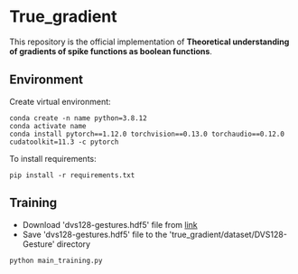 # True_gradient
This repository is the official implementation of **Theoretical understanding of gradients of spike functions as boolean functions**.

## Environment
Create virtual environment:
```setup
conda create -n name python=3.8.12
conda activate name
conda install pytorch==1.12.0 torchvision==0.13.0 torchaudio==0.12.0 cudatoolkit=11.3 -c pytorch
```
To install requirements:
```setup
pip install -r requirements.txt
```
## Training
- Download 'dvs128-gestures.hdf5' file from [link](https://drive.google.com/file/d/12T0IhrZxhNakf3gjBlwJm698f88jNE2E/view?usp=drive_link)
- Save 'dvs128-gestures.hdf5' file to the 'true_gradient/dataset/DVS128-Gesture' directory

```train
python main_training.py
```
